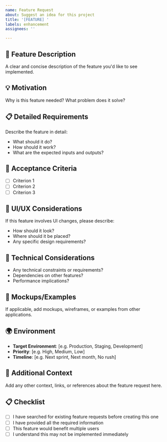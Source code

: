 ```yaml
---
name: Feature Request
about: Suggest an idea for this project
title: '[FEATURE] '
labels: enhancement
assignees: ''

---
```


## 🚀 Feature Description
A clear and concise description of the feature you'd like to see implemented.

## 💡 Motivation
Why is this feature needed? What problem does it solve?

## 📋 Detailed Requirements
Describe the feature in detail:
- What should it do?
- How should it work?
- What are the expected inputs and outputs?

## 🎯 Acceptance Criteria
- [ ] Criterion 1
- [ ] Criterion 2
- [ ] Criterion 3

## 🎨 UI/UX Considerations
If this feature involves UI changes, please describe:
- How should it look?
- Where should it be placed?
- Any specific design requirements?

## 🔧 Technical Considerations
- Any technical constraints or requirements?
- Dependencies on other features?
- Performance implications?

## 📸 Mockups/Examples
If applicable, add mockups, wireframes, or examples from other applications.

## 🌍 Environment
- **Target Environment**: [e.g. Production, Staging, Development]
- **Priority**: [e.g. High, Medium, Low]
- **Timeline**: [e.g. Next sprint, Next month, No rush]

## 📝 Additional Context
Add any other context, links, or references about the feature request here.

## 📋 Checklist
- [ ] I have searched for existing feature requests before creating this one
- [ ] I have provided all the required information
- [ ] This feature would benefit multiple users
- [ ] I understand this may not be implemented immediately